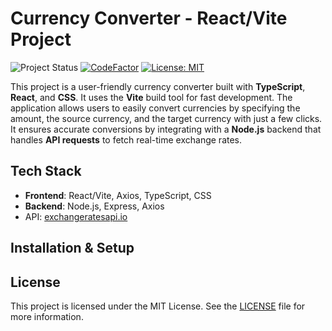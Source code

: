 # Currency Converter - React/Vite Project

![Project Status](https://img.shields.io/badge/Project%20Status-In%20Progress-orange?style=flat-square)
[![CodeFactor](https://www.codefactor.io/repository/github/lindabgaa/currency-converter/badge?style=flat-square)](https://www.codefactor.io/repository/github/lindabgaa/currency-converter)
[![License: MIT](https://img.shields.io/badge/License-MIT-blue?style=flat-square)](LICENSE)

This project is a user-friendly currency converter built with **TypeScript**, **React**, and **CSS**. It uses the **Vite** build tool for fast development. The application allows users to easily convert currencies by specifying the amount, the source currency, and the target currency with just a few clicks. It ensures accurate conversions by integrating with a **Node.js** backend that handles **API requests** to fetch real-time exchange rates.

## Tech Stack

- **Frontend**: React/Vite, Axios, TypeScript, CSS
- **Backend**: Node.js, Express, Axios
- API: [exchangeratesapi.io](https://exchangeratesapi.io/)

## Installation & Setup

## License

This project is licensed under the MIT License. See the [LICENSE](LICENSE) file for more information.
